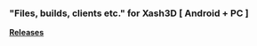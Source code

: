 

### "Files, builds, clients etc." for Xash3D [ Android + PC ]
[**Releases**](https://github.com/byoreo/xashfiles/releases)
